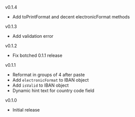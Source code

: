 v0.1.4
- Add toPrintFormat and decent electronicFormat methods
 
v0.1.3
- Add validation error
 
v0.1.2
- Fix botched 0.1.1 release
 
v0.1.1
- Reformat in groups of 4 after paste
- Add `electronicFormat` to IBAN object
- Add `isValid` to IBAN object
- Dynamic hint text for country code field
 
v0.1.0
- Initial release
